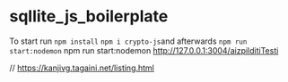 # sqllite_js_boilerplate
To start run `npm install` `npm i crypto-js`and afterwards `npm run start:nodemon`
npm run start:nodemon
http://127.0.0.1:3004/aizpilditiTesti

  // https://kanjivg.tagaini.net/listing.html
